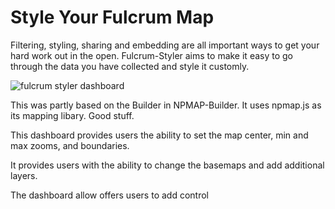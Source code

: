 Style Your Fulcrum Map
======================

Filtering, styling, sharing and embedding are all important ways to get your hard work out in the open.  Fulcrum-Styler aims to make it easy to go through the data you have collected and style it customly. 


![fulcrum styler dashboard](/assets/screenshot.jpg)


This was partly based on the Builder in NPMAP-Builder.   It uses npmap.js as its mapping libary.  Good stuff. 

This dashboard provides users the ability to set the map center, min and max zooms, and boundaries. 

It provides users with the ability to change the basemaps and add additional layers.

The dashboard allow offers users to add control 
